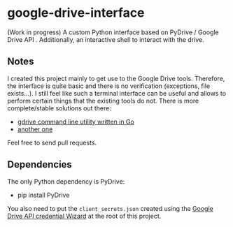 # google-drive-interface
(Work in progress) A custom Python interface based on PyDrive / Google Drive API . Additionally, an interactive shell to interact with the drive.

## Notes
I created this project mainly to get use to the Google Drive tools. Therefore, the interface is quite basic and there is no verification (exceptions, file exists...). I still feel like such a terminal interface can be useful and allows to perform certain things that the existing tools do not. There is more complete/stable solutions out there:

- [gdrive command line utility written in Go](https://github.com/prasmussen/gdrive)
- [another one](https://github.com/odeke-em/drive)

Feel free to send pull requests.

## Dependencies
The only Python dependency is PyDrive:

- pip install PyDrive

You also need to put the ```client_secrets.json``` created using the [Google Drive API credential Wizard](https://console.developers.google.com/flows/enableapi?apiid=drive) at the root of this project.
